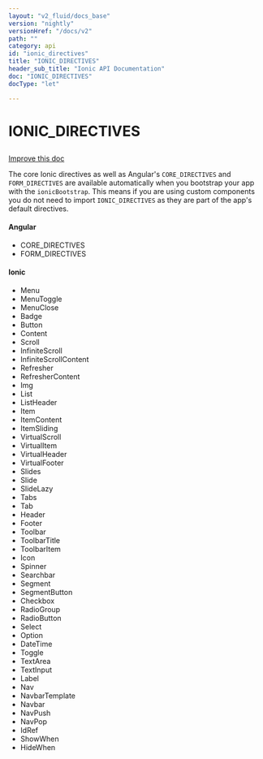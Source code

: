 ```yaml
---
layout: "v2_fluid/docs_base"
version: "nightly"
versionHref: "/docs/v2"
path: ""
category: api
id: "ionic_directives"
title: "IONIC_DIRECTIVES"
header_sub_title: "Ionic API Documentation"
doc: "IONIC_DIRECTIVES"
docType: "let"

---
```










<h1 class="api-title">
<a class="anchor" name="ionic-directives" href="#ionic-directives"></a>

IONIC_DIRECTIVES





</h1>

<a class="improve-v2-docs" href="http://github.com/driftyco/ionic/edit/master//src/config/directives.ts#L118">
Improve this doc
</a>






<p>The core Ionic directives as well as Angular&#39;s <code>CORE_DIRECTIVES</code> and <code>FORM_DIRECTIVES</code> are
available automatically when you bootstrap your app with the <code>ionicBootstrap</code>. This means
if you are using custom components you do not need to import <code>IONIC_DIRECTIVES</code> as they
are part of the app&#39;s default directives.</p>
<h4 id="angular">Angular</h4>
<ul>
<li>CORE_DIRECTIVES</li>
<li>FORM_DIRECTIVES</li>
</ul>
<h4 id="ionic">Ionic</h4>
<ul>
<li>Menu</li>
<li>MenuToggle</li>
<li>MenuClose</li>
<li>Badge</li>
<li>Button</li>
<li>Content</li>
<li>Scroll</li>
<li>InfiniteScroll</li>
<li>InfiniteScrollContent</li>
<li>Refresher</li>
<li>RefresherContent</li>
<li>Img</li>
<li>List</li>
<li>ListHeader</li>
<li>Item</li>
<li>ItemContent</li>
<li>ItemSliding</li>
<li>VirtualScroll</li>
<li>VirtualItem</li>
<li>VirtualHeader</li>
<li>VirtualFooter</li>
<li>Slides</li>
<li>Slide</li>
<li>SlideLazy</li>
<li>Tabs</li>
<li>Tab</li>
<li>Header</li>
<li>Footer</li>
<li>Toolbar</li>
<li>ToolbarTitle</li>
<li>ToolbarItem</li>
<li>Icon</li>
<li>Spinner</li>
<li>Searchbar</li>
<li>Segment</li>
<li>SegmentButton</li>
<li>Checkbox</li>
<li>RadioGroup</li>
<li>RadioButton</li>
<li>Select</li>
<li>Option</li>
<li>DateTime</li>
<li>Toggle</li>
<li>TextArea</li>
<li>TextInput</li>
<li>Label</li>
<li>Nav</li>
<li>NavbarTemplate</li>
<li>Navbar</li>
<li>NavPush</li>
<li>NavPop</li>
<li>IdRef</li>
<li>ShowWhen</li>
<li>HideWhen</li>
</ul>





<!-- @usage tag -->


<!-- @property tags -->



<!-- instance methods on the class -->


<!-- related link --><!-- end content block -->


<!-- end body block -->

